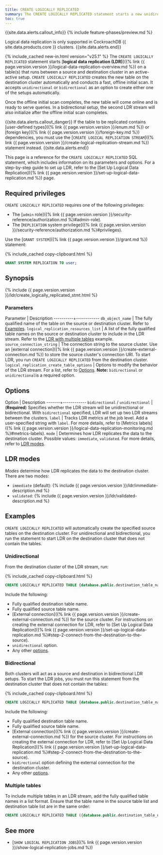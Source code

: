 ```yaml
---
title: CREATE LOGICALLY REPLICATED
summary: The CREATE LOGICALLY REPLICATED statement starts a new unidirectional or bidirectional LDR stream with a fast, offline scan.
toc: true
---
```


{{site.data.alerts.callout_info}}
{% include feature-phases/preview.md %}

Logical data replication is only supported in CockroachDB {{ site.data.products.core }} clusters.
{{site.data.alerts.end}}

{% include_cached new-in.html version="v25.1" %} The `CREATE LOGICALLY REPLICATED` statement starts [**logical data replication (LDR)**]({% link {{ page.version.version }}/logical-data-replication-overview.md %}) on a table(s) that runs between a source and destination cluster in an active-active setup. `CREATE LOGICALLY REPLICATED` creates the new table on the destination cluster automatically and conducts a fast, offline initial scan. It accepts `unidirectional` or `bidirectional` as an option to create either one of the setups automatically. 

Once the offline initial scan completes, the new table will come online and is ready to serve queries. In a bidirectional setup, the second LDR stream will also initialize after the offline initial scan completes.

{{site.data.alerts.callout_danger}}
If the table to be replicated contains [user-defined types]({% link {{ page.version.version }}/enum.md %}) or [foreign key]({% link {{ page.version.version }}/foreign-key.md %}) dependencies, you must use the [`CREATE LOGICAL REPLICATION STREAM`]({% link {{ page.version.version }}/create-logical-replication-stream.md %}) statement instead. 
{{site.data.alerts.end}}

This page is a reference for the `CREATE LOGICALLY REPLICATED` SQL statement, which includes information on its parameters and options. For a step-by-step guide to set up LDR, refer to the [Set Up Logical Data Replication]({% link {{ page.version.version }}/set-up-logical-data-replication.md %}) page.

## Required privileges

`CREATE LOGICALLY REPLICATED` requires one of the following privileges:

- The [`admin` role]({% link {{ page.version.version }}/security-reference/authorization.md %}#admin-role).
- The [`REPLICATION` system privilege]({% link {{ page.version.version }}/security-reference/authorization.md %}#privileges).

Use the [`GRANT SYSTEM`]({% link {{ page.version.version }}/grant.md %}) statement:

{% include_cached copy-clipboard.html %}
~~~ sql
GRANT SYSTEM REPLICATION TO user;
~~~

## Synopsis

<div>
{% include {{ page.version.version }}/ldr/create_logically_replicated_stmt.html %}
</div>

### Parameters

Parameter | Description
----------+------------
`db_object_name` | The fully qualified name of the table on the source or destination cluster. Refer to [Examples](#examples).
`logical_replication_resources_list` | A list of the fully qualified table names on the source or destination cluster to include in the LDR stream. Refer to the [LDR with multiple tables](#multiple-tables) example.
`source_connection_string` | The connection string to the source cluster. Use an [external connection]({% link {{ page.version.version }}/create-external-connection.md %}) to store the source cluster's connection URI. To start LDR, you run `CREATE LOGICALLY REPLICATED` from the destination cluster.
`logical_replication_create_table_options` | Options to modify the behavior of the LDR stream. For a list, refer to [Options](#options). **Note:** `bidirectional` or `unidirectional`is a required option.

## Options

Option | Description
-------+------------
`bidirectional` / `unidirectional` | (**Required**) Specifies whether the LDR stream will be unidirectional or bidirectional. With `bidirectional` specified, LDR will set up two LDR streams between the clusters.
`label` | Tracks LDR metrics at the job level. Add a user-specified string with `label`. For more details, refer to [Metrics labels]({% link {{ page.version.version }}/logical-data-replication-monitoring.md %}#metrics-labels).
`mode` | Determines how LDR replicates the data to the destination cluster. Possible values: `immediate`, `validated`. For more details, refer to [LDR modes](#ldr-modes).

## LDR modes

_Modes_ determine how LDR replicates the data to the destination cluster. There are two modes:

- `immediate` (default): {% include {{ page.version.version }}/ldr/immediate-description.md %}
- `validated`: {% include {{ page.version.version }}/ldr/validated-description.md %}

## Examples

`CREATE LOGICALLY REPLICATED` will automatically create the specified source tables on the destination cluster. For unidirectional and bidirectional, you run the statement to start LDR on the destination cluster that does not contain the tables.

### Unidirectional

From the destination cluster of the LDR stream, run:

{% include_cached copy-clipboard.html %}
~~~ sql
CREATE LOGICALLY REPLICATED TABLE {database.public.destination_table_name} FROM TABLE {database.public.source_table_name} ON 'external://source' WITH unidirectional, mode=validated;
~~~

Include the following: 

- Fully qualified destination table name.
- Fully qualified source table name.
- [External connection]({% link {{ page.version.version }}/create-external-connection.md %}) for the source cluster. For instructions on creating the external connection for LDR, refer to [Set Up Logical Data Replication]({% link {{ page.version.version }}/set-up-logical-data-replication.md %}#step-2-connect-from-the-destination-to-the-source).
- `unidirectional` option.
- Any other [options](#options).

### Bidirectional

Both clusters will act as a source and destination in bidirectional LDR setups. To start the LDR jobs, you must run this statement from the destination cluster that does not contain the tables:

{% include_cached copy-clipboard.html %}
~~~ sql
CREATE LOGICALLY REPLICATED TABLE {database.public.destination_table_name} FROM TABLE {database.public.source_table_name} ON 'external://source' WITH bidirectional ON 'external://destination', label=track_job;
~~~

Include the following: 

- Fully qualified destination table name.
- Fully qualified source table name.
- [External connection]({% link {{ page.version.version }}/create-external-connection.md %}) for the source cluster. For instructions on creating the external connection for LDR, refer to [Set Up Logical Data Replication]({% link {{ page.version.version }}/set-up-logical-data-replication.md %}#step-2-connect-from-the-destination-to-the-source).
- `bidirectional` option defining the external connection for the destination cluster. 
- Any other [options](#options).

### Multiple tables

To include multiple tables in an LDR stream, add the fully qualified table names in a list format. Ensure that the table name in the source table list and destination table list are in the same order:

~~~ sql
CREATE LOGICALLY REPLICATED TABLE ({database.public.destination_table_name_1}, {database.public.destination_table_name_2}) FROM TABLE ({database.public.source_table_name_1}, {database.public.source_table_name_2}) ON 'external://source' WITH bidirectional ON 'external://destination', label=track_job;
~~~

## See more

- [`SHOW LOGICAL REPLICATION JOBS`]({% link {{ page.version.version }}/show-logical-replication-jobs.md %})